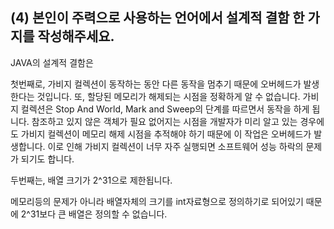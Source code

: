 ## (4) 본인이 주력으로 사용하는 언어에서 설계적 결함 한 가지를 작성해주세요.

JAVA의 설계적 결함은 

첫번째로, 가비지 컬렉션이 동작하는 동안 다른 동작을 멈추기 때문에 오버헤드가 발생한다는 것입니다.
또, 할당된 메모리가 해제되는 시점을 정확하게 알 수 없습니다.
가비지 컬렉션은 Stop And World, Mark and Sweep의 단계를 따르면서 동작을 하게 됩니다. 참조하고 있지 않은 객체가 필요 없어지는 시점을 개발자가 미리 알고 있는 경우에도 가비지 컬렉션이 메모리 해제 시점을 추적해야 하기 때문에 이 작업은 오버헤드가 발생합니다. 이로 인해 가비지 컬렉션이 너무 자주 실행되면 소프트웨어 성능 하락의 문제가 되기도 합니다.

두번째는, 배열 크기가 2^31으로 제한됩니다.

메모리등의 문제가 아니라 배열자체의 크기를 int자료형으로 정의하기로 되어있기 때문에 2^31보다 큰 배열은 정의할 수 없습니다.
